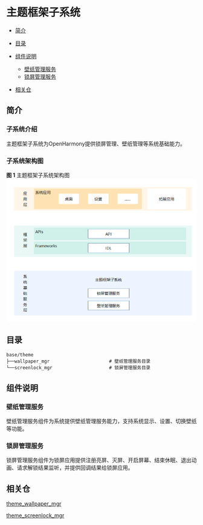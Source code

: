 # 主题框架子系统

-   [简介](#section11660541593)
-   [目录](#section161941989596)
-   [组件说明](#section1312121216216)
    -   [壁纸管理服务](#section129654513264)
    -   [锁屏管理服务](#section1961602912224)

-   [相关仓](#section1371113476307)

## 简介<a name="section11660541593"></a>

### 子系统介绍
主题框架子系统为OpenHarmony提供锁屏管理、壁纸管理等系统基础能力。

### 子系统架构图
**图 1** 主题框架子系统架构图  
![](figures/主题框架子系统架构图.png)

## 目录<a name="section161941989596"></a>

```
base/theme
├──wallpaper_mgr                      # 壁纸管理服务目录
└──screenlock_mgr                     # 锁屏管理服务目录
```

## 组件说明<a name="section1312121216216"></a>

### 壁纸管理服务<a name="section129654513264"></a>

壁纸管理服务组件为系统提供壁纸管理服务能力，支持系统显示、设置、切换壁纸等功能。

### 锁屏管理服务<a name="section1961602912224"></a>

锁屏管理服务组件为锁屏应用提供注册亮屏、灭屏、开启屏幕、结束休眠、退出动画、请求解锁结果监听，并提供回调结果给锁屏应用。

## 相关仓<a name="section1371113476307"></a>

[theme\_wallpaper\_mgr](https://gitee.com/openharmony/theme_wallpaper_mgr)

[theme\_screenlock\_mgr](https://gitee.com/openharmony/theme_screenlock_mgr)